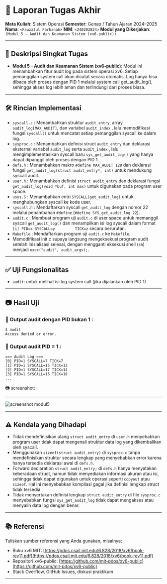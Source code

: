 # 📝 Laporan Tugas Akhir

**Mata Kuliah**: Sistem Operasi
**Semester**: Genap / Tahun Ajaran 2024–2025
**Nama**: `<Fauzatul Farhanah>`
**NIM**: `<240202834>`
**Modul yang Dikerjakan**: `(Modul 5 – Audit dan Keamanan Sistem (xv6-public))`

---

## 📌 Deskripsi Singkat Tugas

* **Modul 5 – Audit dan Keamanan Sistem (xv6-public)**:
  Modul ini menambahkan fitur audit log pada sistem operasi xv6. Setiap pemanggilan system call akan dicatat secara otomatis. Log hanya bisa dibaca oleh proses dengan PID    1 melalui system call get_audit_log(), sehingga akses log lebih aman dan terlindungi dari proses biasa.
---

## 🛠️ Rincian Implementasi

* `syscall.c` : Menambahkan struktur `audit_entry`, array `audit_log[MAX_AUDIT]`, dan variabel `audit_index` , lalu memodifikasi fungsi `syscall()` untuk mencatat setiap     pemanggilan syscall ke dalam log.
* `sysproc.c` : Menambahkan definisi struct `audit_entry` dan deklarasi eksternal variabel `audit_log` serta `audit_index` , lalu mengimplementasikan syscall baru            `sys_get_audit_log()` yang hanya dapat dipanggil oleh proses dengan PID 1.
* `defs.h` : Menambahkan makro `#define MAX_AUDIT 128` dan deklarasi fungsi `get_audit_log(struct audit_entry*, int)` untuk mendukung syscall audit.
* `user.h` : Menambahkan definisi `struct audit_entry` dan deklarasi fungsi `get_audit_log(void *buf, int max)` untuk digunakan pada program user space.
* `usys.S` : Menambahkan entri `SYSCALL(get_audit_log)` untuk menghubungkan syscall ke kode user.
* `syscall.h` : Mendaftarkan syscall `get_audit_log` dengan nomor 22 melalui penambahan `#define` (`#define SYS_get_audit_log 22`).
* `audit.c` : Membuat program uji `audit.c` di user space untuk memanggil syscall `get_audit_log()` dan menampilkan isi log syscall dalam format `[i] PID=x SYSCALL=y         TICK=z` secara berurutan.
* `Makefile` : Mendaftarkan program uji `audit.c` ke `Makefile`.
* Memodifikasi init.c supaya langsung mengeksekusi program audit setelah inisialisasi selesai, dengan mengganti eksekusi shell (`sh`) menjadi `exec("audit", audit_argv);`.
  
---

## ✅ Uji Fungsionalitas

* `audit`: untuk melihat isi log system call (jika dijalankan oleh PID 1)

---

## 📷 Hasil Uji

### 📍 Output audit dengan PID bukan 1 :

```
$ audit
Access denied or error. 
```

### 📍 Output audit PID = 1 :

```
=== Audit Log ===
[0] PID=1 SYSCALL=7 TICK=7
[1] PID=1 SYSCALL=15 TICK=12
[2] PID=1 SYSCALL=17 TICK=14
[3] PID=1 SYSCALL=15 TICK=18
...

```

📷 screenshot: 

---
![screenshot modul5](https://github.com/user-attachments/assets/407eda16-08d0-4c50-851f-fb704efb1ec4)

---

## ⚠️ Kendala yang Dihadapi

* Tidak mendefinisikan ulang `struct audit_entry` di `user.h` menyebabkan program user tidak dapat mengenali struktur data log yang dikembalikan oleh syscall.
* Menggunakan `sizeof(struct audit_entry)` di `sysproc.c` tanpa mendefinisikan struktur secara lengkap yang menyebabkan error karena hanya tersedia deklarasi awal di         `defs.h`.
* Forward declaration `struct audit_entry;` di `defs.h` hanya menyatakan keberadaan struct, namun tidak menyediakan informasi ukuran atau isi, sehingga tidak dapat           digunakan untuk operasi seperti `copyout` atau `sizeof`. Hal ini menyebabkan kompilasi gagal jika definisi lengkap struct tidak tersedia.
* Tidak menyertakan definisi lengkap `struct audit_entry` di file `sysproc.c` menyebabkan fungsi `sys_get_audit_log` tidak dapat mengakses atau menyalin data log dengan      benar.
---

## 📚 Referensi

Tuliskan sumber referensi yang Anda gunakan, misalnya:

* Buku xv6 MIT: [https://pdos.csail.mit.edu/6.828/2018/xv6/book-rev11.pdf](https://pdos.csail.mit.edu/6.828/2018/xv6/book-rev11.pdf)
* Repositori xv6-public: [https://github.com/mit-pdos/xv6-public](https://github.com/mit-pdos/xv6-public)
* Stack Overflow, GitHub Issues, diskusi praktikum

---


